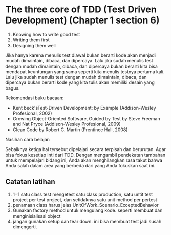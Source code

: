# The three core of TDD (Test Driven Development) (Chapter 1 section 6)

1. Knowing how to write good test
1. Writing them first
1. Designing them well

Jika hanya karena menulis test diawal bukan berarti kode akan menjadi mudah dimaintain, dibaca, dan dipercaya. Lalu jika sudah menulis test dengan mudah dimaintain, dibaca, dan dipercaya bukan berarti kita bisa mendapat keuntungan yang sama seperti kita menulis testnya pertama kali.  Lalu jika sudah menulis test dengan mudah dimaintain, dibaca, dan dipercaya bukan berarti kode yang kita tulis akan memiliki desain yang bagus.

Rekomendasi buku bacaan:

- Kent beck'sTest-Driven Development: by Example (Addison-Wesley Profesional, 2002)
- Growing Object-Oriented Software, Guided by Test by Steve Freeman and Nat Pryce (Addison-Wesley Profesional, 2009)
- Clean Code by Robert C. Martin (Prentince Hall, 2008)

Nasihan cara belajar:

Sebaiknya ketiga hal tersebut dipelajari secara terpisah dan berurutan. Agar bisa fokus kesetiap inti dari TDD. Dengan mengambil pendekatan tambahan untuk mempelajari bidang ini, Anda akan menghilangkan rasa takut bahwa Anda salah dalam area yang berbeda dari yang Anda fokuskan saat ini.

## Catatan latihan

1. 1=1 satu class test mengetest satu class production, satu untit test project per test project, dan setidaknya satu unit method per pertest
1. penamaan class harus jelas UnitOfWork_Scenario_ExceptedBehavior
1. Gunakan factory method untuk mengulang kode. seperti membuat dan menginisialisasi object
1. jangan gunakan setup dan tear down. ini bisa membuat test jadi susah dimengerti.